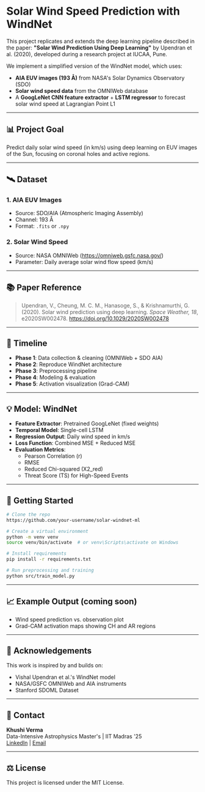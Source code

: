 # Solar Wind Speed Prediction with WindNet

This project replicates and extends the deep learning pipeline described in the paper:
**"Solar Wind Prediction Using Deep Learning"** by Upendran et al. (2020), developed during a research project at IUCAA, Pune.

We implement a simplified version of the WindNet model, which uses:
- **AIA EUV images (193 Å)** from NASA's Solar Dynamics Observatory (SDO)
- **Solar wind speed data** from the OMNIWeb database
- A **GoogLeNet CNN feature extractor** + **LSTM regressor** to forecast solar wind speed at Lagrangian Point L1

---

## 📊 Project Goal
Predict daily solar wind speed (in km/s) using deep learning on EUV images of the Sun, focusing on coronal holes and active regions.

---

## 🛰 Dataset
### 1. AIA EUV Images
- Source: SDO/AIA (Atmospheric Imaging Assembly)
- Channel: 193 Å
- Format: `.fits` or `.npy`

### 2. Solar Wind Speed
- Source: NASA OMNIWeb (https://omniweb.gsfc.nasa.gov/)
- Parameter: Daily average solar wind flow speed (km/s)

---

## 📚 Paper Reference
> Upendran, V., Cheung, M. C. M., Hanasoge, S., & Krishnamurthi, G. (2020). Solar wind prediction using deep learning. *Space Weather, 18*, e2020SW002478. https://doi.org/10.1029/2020SW002478

---

## 📆 Timeline
- **Phase 1**: Data collection & cleaning (OMNIWeb + SDO AIA)
- **Phase 2**: Reproduce WindNet architecture
- **Phase 3**: Preprocessing pipeline
- **Phase 4**: Modeling & evaluation
- **Phase 5**: Activation visualization (Grad-CAM)

---

## 💡 Model: WindNet
- **Feature Extractor**: Pretrained GoogLeNet (fixed weights)
- **Temporal Model**: Single-cell LSTM
- **Regression Output**: Daily wind speed in km/s
- **Loss Function**: Combined MSE + Reduced MSE
- **Evaluation Metrics**:
  - Pearson Correlation (r)
  - RMSE
  - Reduced Chi-squared (X2_red)
  - Threat Score (TS) for High-Speed Events

---

## 🚀 Getting Started
```bash
# Clone the repo
https://github.com/your-username/solar-windnet-ml

# Create a virtual environment
python -m venv venv
source venv/bin/activate  # or venv\Scripts\activate on Windows

# Install requirements
pip install -r requirements.txt

# Run preprocessing and training
python src/train_model.py
```

---

## 📈 Example Output (coming soon)
- Wind speed prediction vs. observation plot
- Grad-CAM activation maps showing CH and AR regions

---

## 🙏 Acknowledgements
This work is inspired by and builds on:
- Vishal Upendran et al.'s WindNet model
- NASA/GSFC OMNIWeb and AIA instruments
- Stanford SDOML Dataset

---

## 👤 Contact
**Khushi Verma**  
Data-Intensive Astrophysics Master's | IIT Madras '25  
[LinkedIn](https://www.linkedin.com/in/khushi-verma-1a44a722b/) | [Email](mailto:khushi@example.com)

---

## ⚖️ License
This project is licensed under the MIT License.
